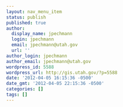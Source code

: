 ```yaml
---
layout: nav_menu_item
status: publish
published: true
author:
  display_name: jpechmann
  login: jpechmann
  email: jpechmann@utah.gov
  url: ''
author_login: jpechmann
author_email: jpechmann@utah.gov
wordpress_id: 5588
wordpress_url: http://gis.utah.gov/?p=5588
date: '2012-04-05 16:15:36 -0500'
date_gmt: '2012-04-05 22:15:36 -0500'
categories: []
tags: []
---
```


